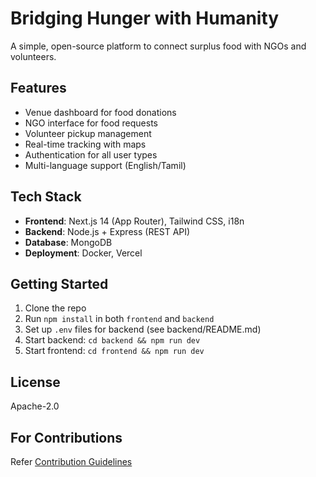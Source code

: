 # Bridging Hunger with Humanity

A simple, open-source platform to connect surplus food with NGOs and volunteers.

## Features
- Venue dashboard for food donations
- NGO interface for food requests
- Volunteer pickup management
- Real-time tracking with maps
- Authentication for all user types
- Multi-language support (English/Tamil)

## Tech Stack
- **Frontend**: Next.js 14 (App Router), Tailwind CSS, i18n
- **Backend**: Node.js + Express (REST API)
- **Database**: MongoDB
- **Deployment**: Docker, Vercel

## Getting Started
1. Clone the repo
2. Run `npm install` in both `frontend` and `backend`
3. Set up `.env` files for backend (see backend/README.md)
4. Start backend: `cd backend && npm run dev`
5. Start frontend: `cd frontend && npm run dev`

## License
Apache-2.0

## For Contributions
Refer [Contribution Guidelines](https://github.com/Mahaveer1013/Hunger_bridge/blob/main/docs/Contribution.md)
